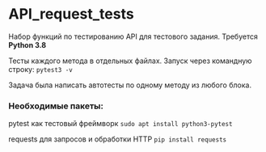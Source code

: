 # API_request_tests

Набор функций по тестированию API для тестового задания. Требуется **Python 3.8**

Тесты каждого метода в отдельных файлах. Запуск через командную строку: `pytest3 -v`

Задача была написать автотесты по одному методу из любого блока.

### **Необходимые пакеты:**

pytest   как тестовый фреймворк
`sudo apt install python3-pytest`

requests   для запросов и обработки HTTP
`pip install requests`
